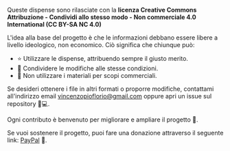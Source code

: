 Queste dispense sono rilasciate con la **licenza Creative Commons Attribuzione - Condividi allo stesso modo - Non commerciale 4.0 International (CC BY-SA NC 4.0)**

L'idea alla base del progetto è che le informazioni debbano essere libere a livello ideologico, non economico. Ciò significa che chiunque può:

- ⭐ Utilizzare le dispense, attribuendo sempre il giusto merito.
- 🔄 Condividere le modifiche alle stesse condizioni.
- 🚫 Non utilizzare i materiali per scopi commerciali.

Se desideri ottenere i file in altri formati o proporre modifiche, contattami all'indirizzo email vincenzopioflorio@gmail.com oppure apri un issue sul repository 🤝💻.

Ogni contributo è benvenuto per migliorare e ampliare il progetto 🚀.

Se vuoi sostenere il progetto, puoi fare una donazione attraverso il seguente link: [PayPal](https://www.paypal.com/paypalme/ushbro) 💌.
